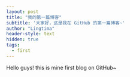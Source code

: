 ```yaml
---
layout: post
title: "我的第一篇博客"
subtitle: '大家好，这是我在 GitHub 的第一篇博客~'
author: "Lingtima"
header-style: text
hidden: true
tags:
  - first
---
```


Hello guys! this is mine first blog on GitHub~